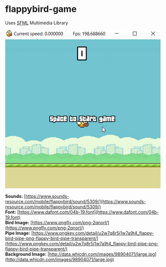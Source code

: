 # flappybird-game

Uses [SFML](https://github.com/SFML/SFML) Multimedia Library

![](screen.gif)

**Sounds:** [https://www.sounds-resource.com/mobile/flappybird/sound/5309/](https://www.sounds-resource.com/mobile/flappybird/sound/5309/)<br/>
**Font:** [https://www.dafont.com/04b-19.font](https://www.dafont.com/04b-19.font)<br/>
**Bird Image:** [https://www.pngfly.com/png-2qnorl/](https://www.pngfly.com/png-2qnorl/)<br/>
**Pipe Image:** [https://www.pngkey.com/detail/u2w7q8r5i1w7a9t4_flappy-bird-pipe-png-flappy-bird-pipe-transparent/](https://www.pngkey.com/detail/u2w7q8r5i1w7a9t4_flappy-bird-pipe-png-flappy-bird-pipe-transparent/)<br/>
**Background Image:** [http://data.whicdn.com/images/98904071/large.jpg](http://data.whicdn.com/images/98904071/large.jpg)
